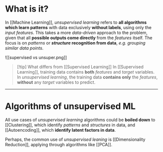 # What is it?

In [[Machine Learning]], *unsupervised learning* refers to **all algorithms which learn patterns** with data exclusively **without labels**, using only the *input features*. 
This takes a more *data-driven* approach to the problem, given that all **possible outputs come directly** from the *features* itself. The focus is on *patterns* or ***structure* recognition from data**, *e.g. grouping similar data points*.

![[supervised vs unsuper.png]]

>[!tip] What differs from [[Supervised Learning]]
In [[Supervised Learning]], training data contains **both** *features* and *target* variables. In *unsupervised learning*, the training data **contains only** the *features*, **without** any *target* variables to predict.

___
# Algorithms of unsupervised ML

All use cases of *unsupervised learning* algorithms could be **boiled down** to [[Clustering]], which identify *patterns* and *structures* in data, and [[Autoencoding]], which **identify latent factors in data**.

Perhaps, the common use of *unsupervised leaning* is [[Dimensionality Reduction]], applying through algorithms like [[PCA]].